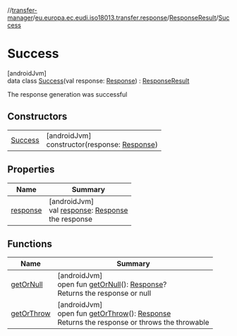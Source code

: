 //[transfer-manager](../../../../index.md)/[eu.europa.ec.eudi.iso18013.transfer.response](../../index.md)/[ResponseResult](../index.md)/[Success](index.md)

# Success

[androidJvm]\
data class [Success](index.md)(val
response: [Response](../../-response/index.md)) : [ResponseResult](../index.md)

The response generation was successful

## Constructors

|                        |                                                                             |
|------------------------|-----------------------------------------------------------------------------|
| [Success](-success.md) | [androidJvm]<br>constructor(response: [Response](../../-response/index.md)) |

## Properties

| Name                    | Summary                                                                                           |
|-------------------------|---------------------------------------------------------------------------------------------------|
| [response](response.md) | [androidJvm]<br>val [response](response.md): [Response](../../-response/index.md)<br>the response |

## Functions

| Name                             | Summary                                                                                                                                           |
|----------------------------------|---------------------------------------------------------------------------------------------------------------------------------------------------|
| [getOrNull](../get-or-null.md)   | [androidJvm]<br>open fun [getOrNull](../get-or-null.md)(): [Response](../../-response/index.md)?<br>Returns the response or null                  |
| [getOrThrow](../get-or-throw.md) | [androidJvm]<br>open fun [getOrThrow](../get-or-throw.md)(): [Response](../../-response/index.md)<br>Returns the response or throws the throwable |
